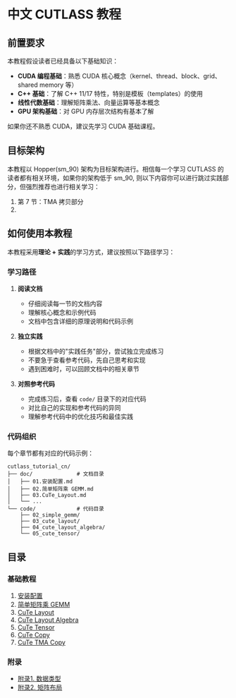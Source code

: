 # 中文 CUTLASS 教程

## 前置要求

本教程假设读者已经具备以下基础知识：

- **CUDA 编程基础**：熟悉 CUDA 核心概念（kernel、thread、block、grid、shared memory 等）
- **C++ 基础**：了解 C++ 11/17 特性，特别是模板（templates）的使用
- **线性代数基础**：理解矩阵乘法、向量运算等基本概念
- **GPU 架构基础**：对 GPU 内存层次结构有基本了解

如果你还不熟悉 CUDA，建议先学习 CUDA 基础课程。

## 目标架构

本教程以 Hopper(sm_90) 架构为目标架构进行。相信每一个学习 CUTLASS 的读者都有相关环境，如果你的架构低于 sm_90, 则以下内容你可以进行跳过实践部分，但强烈推荐也进行相关学习：
1. 第 7 节：TMA 拷贝部分
2. 

## 如何使用本教程

本教程采用**理论 + 实践**的学习方式，建议按照以下路径学习：

### 学习路径

1. **阅读文档**
   - 仔细阅读每一节的文档内容
   - 理解核心概念和示例代码
   - 文档中包含详细的原理说明和代码示例

2. **独立实践**
   - 根据文档中的"实践任务"部分，尝试独立完成练习
   - 不要急于查看参考代码，先自己思考和实现
   - 遇到困难时，可以回顾文档中的相关章节

3. **对照参考代码**
   - 完成练习后，查看 `code/` 目录下的对应代码
   - 对比自己的实现和参考代码的异同
   - 理解参考代码中的优化技巧和最佳实践

### 代码组织

每个章节都有对应的代码示例：
```
cutlass_tutorial_cn/
├── doc/              # 文档目录
│   ├── 01.安装配置.md
│   ├── 02.简单矩阵乘 GEMM.md
│   ├── 03.CuTe_Layout.md
│   └── ...
└── code/             # 代码目录
    ├── 02_simple_gemm/
    ├── 03_cute_layout/
    ├── 04_cute_layout_algebra/
    └── 05_cute_tensor/
```

## 目录

### 基础教程
1. [安装配置](doc/01.安装配置.md)
2. [简单矩阵乘 GEMM](doc/02.简单矩阵乘%20GEMM.md)
3. [CuTe Layout](doc/03.CuTe_Layout.md)
4. [CuTe Layout Algebra](doc/04.CuTe_Layout_Algebra.md)
5. [CuTe Tensor](doc/05.CuTe_Tensor.md)
6. [CuTe Copy](doc/06.CuTe_Copy.md)
7. [CuTe TMA Copy](doc/06.CuTe_TMA.md)

### 附录
- [附录1. 数据类型](doc/附录1.%20数据类型.md)
- [附录2. 矩阵布局](doc/附录2.%20矩阵布局.md)

